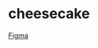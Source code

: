 # cheesecake

[Figma](https://www.figma.com/design/HMdILiocBrsnQ2A72O6ItJ/Cheesecake-%E2%80%A2-Projeto-Explorer-(Community))
